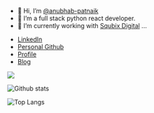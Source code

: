 - 👋 Hi, I’m [@anubhab-patnaik](https://github.com/codebotx)
- 👀 I’m a full stack python react developer.
- 🌱 I’m currently working with [Squbix Digital](https://squbix.com/) ... 

* [LinkedIn](https://www.linkedin.com/in/anubhabpatnaik0530/) 
* [Personal Github](https://www.github.com/codebotx)
* [Profile](https://anubhavp.me)
* [Blog](https://anubhavp.me/blog)

<img src="https://komarev.com/ghpvc/?username=anubhab-patnaik">

![Github stats](https://github-readme-stats.vercel.app/api?username=codebotx&layout=compact&hide=html&theme=graywhite)

![Top Langs](https://github-readme-stats.vercel.app/api/top-langs/?username=codebotx&layout=compact&theme=graywhite)
